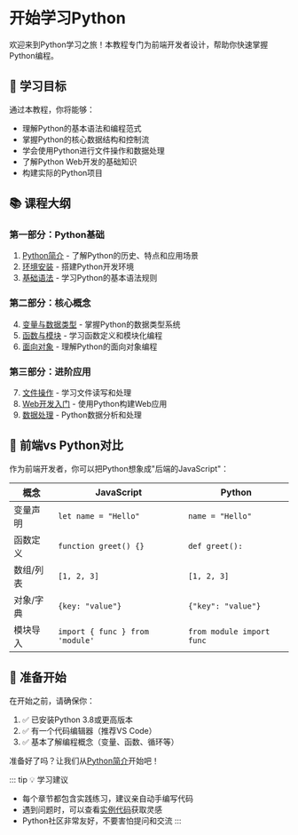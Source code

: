 # 开始学习Python

欢迎来到Python学习之旅！本教程专门为前端开发者设计，帮助你快速掌握Python编程。

## 🎯 学习目标

通过本教程，你将能够：

- 理解Python的基本语法和编程范式
- 掌握Python的核心数据结构和控制流
- 学会使用Python进行文件操作和数据处理
- 了解Python Web开发的基础知识
- 构建实际的Python项目

## 📚 课程大纲

### 第一部分：Python基础

1. [Python简介](/guide/introduction) - 了解Python的历史、特点和应用场景
2. [环境安装](/guide/installation) - 搭建Python开发环境
3. [基础语法](/guide/syntax) - 学习Python的基本语法规则

### 第二部分：核心概念

4. [变量与数据类型](/guide/variables) - 掌握Python的数据类型系统
5. [函数与模块](/guide/functions) - 学习函数定义和模块化编程
6. [面向对象](/guide/oop) - 理解Python的面向对象编程

### 第三部分：进阶应用

7. [文件操作](/guide/file-operations) - 学习文件读写和处理
8. [Web开发入门](/guide/web-development) - 使用Python构建Web应用
9. [数据处理](/guide/data-processing) - Python数据分析和处理

## 🤝 前端vs Python对比

作为前端开发者，你可以把Python想象成"后端的JavaScript"：

| 概念 | JavaScript | Python |
|------|------------|--------|
| 变量声明 | `let name = "Hello"` | `name = "Hello"` |
| 函数定义 | `function greet() {}` | `def greet():` |
| 数组/列表 | `[1, 2, 3]` | `[1, 2, 3]` |
| 对象/字典 | `{key: "value"}` | `{"key": "value"}` |
| 模块导入 | `import { func } from 'module'` | `from module import func` |

## 🚀 准备开始

在开始之前，请确保你：

1. ✅ 已安装Python 3.8或更高版本
2. ✅ 有一个代码编辑器（推荐VS Code）
3. ✅ 基本了解编程概念（变量、函数、循环等）

准备好了吗？让我们从[Python简介](/guide/introduction)开始吧！

::: tip 💡 学习建议
- 每个章节都包含实践练习，建议亲自动手编写代码
- 遇到问题时，可以查看[实例代码](/examples/)获取灵感
- Python社区非常友好，不要害怕提问和交流
::: 